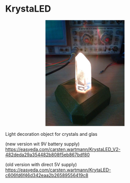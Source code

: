 # KrystaLED

<p align="center">
  <img src="https://raw.githubusercontent.com/callimero/KrystaLED/master/Images/KrystaLED.jpg" width="250"/>
</p>


Light decoration object for crystals and glas

(new version wit 9V battery supply)
https://easyeda.com/carsten.wartmann/KrystaLED_V2-482deda29a354482b808f5eb867bdf80

(old version with direct 5V supply)
https://easyeda.com/carsten.wartmann/KrytaLED-c606fd6f46d342eaa2b26589556419c8
